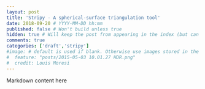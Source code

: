 ```yaml
---
layout: post
title: 'Stripy - A spherical-surface triangulation tool'
date: 2018-09-20 # YYYY-MM-DD hh:mm
published: false # Won't build unless true
hidden: true # Will keep the post from appearing in the index (but can be previewed if the link is known)
comments: true
categories: ['draft','stripy']
#image: # default is used if blank. Otherwise use images stored in the _images/posts folder
#  feature: "posts/2015-05-03 10.01.27 HDR.png"
#  credit: Louis Moresi
---
```


Markdown content here
